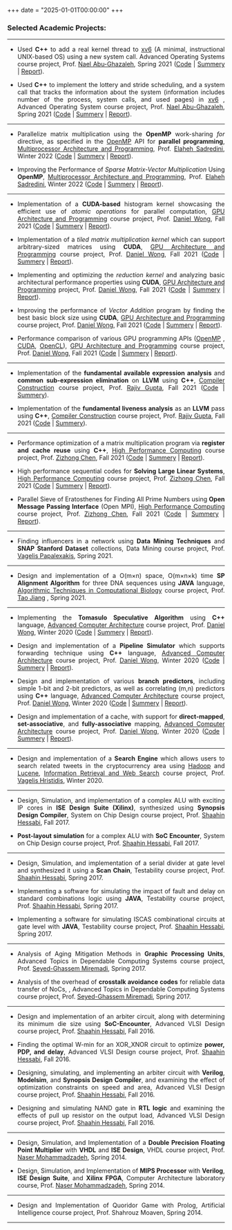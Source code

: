 +++
date = "2025-01-01T00:00:00"
+++

<div style="text-align: justify;">
  
### Selected Academic Projects: 

<hr>

- Used **C++** to add a real kernel thread to [xv6](https://pdos.csail.mit.edu/6.828/2017/xv6.html) (A minimal, instructional UNIX-based OS) using a new system call. Advanced Operating Systems course project, Prof. [Nael Abu-Ghazaleh](https://www.cs.ucr.edu/~nael/), Spring 2021 ([Code](https://github.com/mahbod-afarin/xv6-Kernel-Threads/tree/main) | [Summery](https://www.cs.ucr.edu/~nael/cs202/labs.html) | [Report](/uploads/AdvancedOS1.pdf)).

- Used **C++** to implement the lottery and stride scheduling, and a system call that tracks the information about the system (information includes number of the process, system calls, and used pages) in [xv6](https://pdos.csail.mit.edu/6.828/2017/xv6.html) , Advanced Operating System course project, Prof. [Nael Abu-Ghazaleh](https://www.cs.ucr.edu/~nael/), Spring 2021 ([Code](https://github.com/mahbod-afarin/xv6-kerenl-scheduling) | [Summery](/uploads/AdvancedOS2.pdf) | [Report](/uploads/AdvancedOS2.pdf)).

<hr>

- Parallelize matrix multiplication using the **OpenMP** work-sharing <i> for </i> directive, as specified in the [OpenMP](https://www.openmp.org/) API for **parallel programming**, [Multiprocessor Architecture and Programming](https://www.cs.ucr.edu/~elaheh/cs213_winter2021.html), Prof. [Elaheh Sadredini](https://www.cs.ucr.edu/~elaheh/), Winter 2022 ([Code](https://github.com/mahbod-afarin/Parallelize-matrix-multiplication-OpenMP) | [Summery](/uploads/AdvancedMulti1.pdf) | [Report](/uploads/AdvancedMulti2.pdf)).

- Improving the Performance of <i> Sparse Matrix-Vector Multiplication </i> Using **OpenMP**, [Multiprocessor Architecture and Programming](https://www.cs.ucr.edu/~elaheh/cs213_winter2021.html), Prof. [Elaheh Sadredini](https://www.cs.ucr.edu/~elaheh/), Winter 2022 ([Code]() | [Summery](https://www.cs.ucr.edu/~elaheh/cs213_winter2021.html#homeworks) | [Report](/uploads/AdvancedMulti3.pdf)).

<hr>

- Implementation of a **CUDA-based** histogram kernel showcasing the efficient use of <i> atomic operations </i> for parallel computation, [GPU Architecture and Programming](http://teaching.danielwong.org/csee217/fall24) course project, Prof. [Daniel Wong](https://www.danielwong.org/), Fall 2021 ([Code](https://github.com/mahbod-afarin/histogram-kernel-/tree/main) | [Summery](http://teaching.danielwong.org/csee217/fall21/lab4-histogram) | [Report](/uploads/GPU1.pdf)).

- Implementation of a <i> tiled matrix multiplication kernel </i> which can support arbitrary-sized matrices using **CUDA**, [GPU Architecture and Programming](http://teaching.danielwong.org/csee217/fall24) course project, Prof. [Daniel Wong](https://www.danielwong.org/), Fall 2021 ([Code](https://github.com/mahbod-afarin/Tiled-Matrix-Multiplication/tree/main) | [Summery](http://teaching.danielwong.org/csee217/fall21/lab3-matrixmultiplication) | [Report](/uploads/GPU2.pdf)).

- Implementing and optimizing the <i> reduction kernel </i> and analyzing basic architectural performance properties using **CUDA**, [GPU Architecture and Programming](http://teaching.danielwong.org/csee217/fall24) project, Prof. [Daniel Wong](https://www.danielwong.org/), Fall 2021 ([Code](https://github.com/mahbod-art/optimized-reduction-kernel-/tree/main) | [Summery](http://teaching.danielwong.org/csee217/fall21/lab2-reduction) | [Report](/uploads/GPU5.pdf)).

- Improving the performance of <i> Vector Addition </i> program by finding the best basic block size using **CUDA**, [GPU Architecture and Programming](http://teaching.danielwong.org/csee217/fall24) course project, Prof. [Daniel Wong](https://www.danielwong.org/), Fall 2021 ([Code](https://github.com/mahbod-afarin/Verctor-Add-Improvement) | [Summery](http://teaching.danielwong.org/csee217/fall21/lab1-cuda) | [Report](/uploads/GPU10.pdf)).

- Performance comparison of various GPU programming APIs ([OpenMP](https://www.openmp.org/) , [CUDA](https://developer.nvidia.com/cuda-toolkit), [OpenCL](https://www.khronos.org/opencl/)), [GPU Architecture and Programming](http://teaching.danielwong.org/csee217/fall24) course project, Prof. [Daniel Wong](https://www.danielwong.org/), Fall 2021 ([Code]() | [Summery]() | [Report]()).

<hr>

 - Implementation of the **fundamental available expression analysis** and **common sub-expression elimination** on **LLVM** using **C++**, [Compiler Construction](https://www.cs.ucr.edu/~gupta/classes.html) course project, Prof. [Rajiv Gupta](https://www.cs.ucr.edu/~gupta/), Fall 2021 ([Code](https://github.com/mahbod-afarin/Common-Subexpression-Elimination) | [Summery](/uploads/Compiler1.pdf)).

 - Implementation of the **fundamental liveness analysis** as an **LLVM** pass using **C++**, [Compiler Construction](https://www.cs.ucr.edu/~gupta/classes.html) course project, Prof. [Rajiv Gupta](https://www.cs.ucr.edu/~gupta/), Fall 2021 ([Code](https://github.com/mahbod-afarin/Liveness-Analysis/tree/main) | [Summery](/uploads/Compiler2.pdf)).
  
<hr>

- Performance optimization of a matrix multiplication program via **register and cache reuse** using **C++**, [High Performance Computing](https://www.cs.ucr.edu/~chen/teaching.html) course project, Prof. [Zizhong Chen](https://www.cs.ucr.edu/~chen/index.html), Fall 2021 ([Code](https://github.com/mahbod-afarin/Register-and-Cache-Reuse/tree/main) | [Summery](/uploads/HP1.pdf) | [Report](/uploads/HP2.pdf)).

- High performance sequential codes for **Solving Large Linear Systems**, [High Performance Computing](https://www.cs.ucr.edu/~chen/teaching.html) course project, Prof. [Zizhong Chen](https://www.cs.ucr.edu/~chen/index.html), Fall 2021 ([Code](https://github.com/mahbod-afarin/Solving-Large-Linear-System) | [Summery](/uploads/HP5.pdf) | [Report](/uploads/HP8.pdf)).

- Parallel Sieve of Eratosthenes for Finding All Prime Numbers using **Open Message Passing Interface** (Open MPI), [High Performance Computing](https://www.cs.ucr.edu/~chen/teaching.html) course project, Prof. [Zizhong Chen](https://www.cs.ucr.edu/~chen/index.html), Fall 2021 ([Code](https://github.com/mahbod-afarin/Parallel-Sieve-of-Eratosthenes-for-Finding-All-Prime-Numbers) | [Summery](/uploads/HP10.pdf) | [Report](/uploads/HP10.pdf)).

<hr>

- Finding influencers in a network using **Data Mining Techniques** and **SNAP Stanford Dataset** collections, Data Mining course project, Prof. [Vagelis Papalexakis](https://www.cs.ucr.edu/~epapalex/), Spring 2021.

<hr>

- Design and implementation of a O(m×n) space, O(m×n×k) time **SP Alignment Algorithm** for three DNA sequences using **JAVA** language, [Algorithmic Techniques in Computational Biology](https://www.cs.ucr.edu/~jiang/238-homepage.html) course project, Prof. [Tao Jiang](https://www.cs.ucr.edu/~jiang/) , Spring 2021.

<hr>

- Implementing the **Tomasulo Speculative Algorithm** using **C++** language, [Advanced Computer Architecture](http://teaching.danielwong.org/cs203/winter21) course project, Prof. [Daniel Wong](https://www.danielwong.org/), Winter 2020 ([Code](https://github.com/mahbod-afarin/Tomasulo-Speculative-Algorithm) | [Summery](http://teaching.danielwong.org/cs203/winter21/final-project) | [Report](/uploads/ACA1.pdf)).

- Design and implementation of a **Pipeline Simulator** which supports forwarding technique using **C++** language, [Advanced Computer Architecture](http://teaching.danielwong.org/cs203/winter21) course project, Prof. [Daniel Wong](https://www.danielwong.org/), Winter 2020 ([Code](https://github.com/mahbod-afarin/Pipeline-Simulator) | [Summery](http://teaching.danielwong.org/cs203/winter21/assignment-1) | [Report](/uploads/ACA2.pdf)).

- Design and implementation of various **branch predictors**, including simple 1-bit and 2-bit predictors, as well as correlating (m,n) predictors using **C++** language, [Advanced Computer Architecture](http://teaching.danielwong.org/cs203/winter21) course project, Prof. [Daniel Wong](https://www.danielwong.org/), Winter 2020 ([Code](https://github.com/mahbod-afarin/Branch-Predictor) | [Summery](http://teaching.danielwong.org/cs203/winter21/assignment-2) | [Report](/uploads/ACA3.pdf)).

- Design and implementation of a cache, with support for **direct-mapped**, **set-associative**, and **fully-associative** mapping,  [Advanced Computer Architecture](http://teaching.danielwong.org/cs203/winter21) course project, Prof. [Daniel Wong](https://www.danielwong.org/), Winter 2020 ([Code](https://github.com/mahbod-afarin/cache-with-support-for-direct--mapped-set-associative-and-fully-associative) | [Summery](http://teaching.danielwong.org/cs203/winter21/assignment-3) | [Report](/uploads/ACA4.pdf)).

<hr>

- Design and implementation of a **Search Engine** which allows users to search related tweets in the cryptocurrency area using [Hadoop](https://hadoop.apache.org/) and [Lucene](https://lucene.apache.org/),  [Information Retrieval and Web Search](https://www.cs.ucr.edu/~vagelis/classes/CS242/index.htm) course project, Prof. [Vagelis Hristidis](https://www.cs.ucr.edu/~vagelis/), Winter 2020.

<hr>

- Design, Simulation, and implementation of a complex ALU with exciting IP cores in **ISE Design Suite (Xilinx)**, synthesized using **Synopsis Design Compiler**, System on Chip Design course project, Prof. [Shaahin Hessabi](https://www.amd.com/en/products/software/adaptive-socs-and-fpgas.html), Fall 2017.

- **Post-layout simulation** for a complex ALU with **SoC Encounter**, System on Chip Design course project, Prof. [Shaahin Hessabi](https://www.amd.com/en/products/software/adaptive-socs-and-fpgas.html), Fall 2017.

<hr>

- Design, Simulation, and implementation of a serial divider at gate level and synthesized it using a **Scan Chain**, Testability course project, Prof. [Shaahin Hessabi](https://www.amd.com/en/products/software/adaptive-socs-and-fpgas.html), Spring 2017.

- Implementing a software for simulating the impact of fault and delay on standard combinations logic using **JAVA**, Testability course project, Prof. [Shaahin Hessabi](https://www.amd.com/en/products/software/adaptive-socs-and-fpgas.html), Spring 2017.

- Implementing a software for simulating ISCAS combinational circuits at gate level with **JAVA**, Testability course project, Prof. [Shaahin Hessabi](https://www.amd.com/en/products/software/adaptive-socs-and-fpgas.html), Spring 2017.

<hr>

- Analysis of Aging Mitigation Methods in **Graphic Processing Units**, Advanced Topics in Dependable Computing Systems course project, Prof. [Seyed-Ghassem Miremadi](http://sina.sharif.edu/~miremadi/), Spring 2017.

- Analysis of the overhead of **crosstalk avoidance codes** for reliable data transfer of NoCs, , Advanced Topics in Dependable Computing Systems course project, Prof. [Seyed-Ghassem Miremadi](http://sina.sharif.edu/~miremadi/), Spring 2017.

<hr>

- Design and implementation of an arbiter circuit, along with determining its minimum die size using **SoC-Encounter**, Advanced VLSI Design course project, Prof. [Shaahin Hessabi](https://sharif.edu/~hessabi/), Fall 2016.

- Finding the optimal W-min for an XOR_XNOR circuit to optimize **power, PDP, and delay**, Advanced VLSI Design course project, Prof. [Shaahin Hessabi](https://sharif.edu/~hessabi/), Fall 2016.

- Designing, simulating, and implementing an arbiter circuit with **Verilog**, **Modelsim**, and **Synopsis Design Compiler**, and examining the effect of optimization constraints on speed and area, Advanced VLSI Design course project, Prof. [Shaahin Hessabi](https://sharif.edu/~hessabi/), Fall 2016.

- Designing and simulating NAND gate in **RTL logic** and examining the effects of pull up resistor on the output load, Advanced VLSI Design course project, Prof. [Shaahin Hessabi](https://sharif.edu/~hessabi/), Fall 2016.

<hr>

- Design, Simulation, and Implementation of a **Double Precision Floating Point Multiplier** with **VHDL** and **ISE Design**, VHDL course project, Prof. [Naser Mohammadzadeh](http://ceit.aut.ac.ir/~mohamadz/), Spring 2014.

- Design, Simulation, and Implementation of **MIPS Processor** with **Verilog**, **ISE Design Suite**, and **Xilinx FPGA**, Computer Architecture laboratory course, Prof. [Naser Mohammadzadeh](http://ceit.aut.ac.ir/~mohamadz/), Spring 2014.

<hr>

- Design and Implementation of Quoridor Game with Prolog, Artificial Intelligence course project, Prof. Shahrouz Moaven, Spring 2014.

<hr>

</div>
